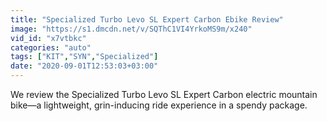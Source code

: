 ```yaml
---
title: "Specialized Turbo Levo SL Expert Carbon Ebike Review"
image: "https://s1.dmcdn.net/v/SQThC1VI4YrkoMS9m/x240"
vid_id: "x7vtbkc"
categories: "auto"
tags: ["KIT","SYN","Specialized"]
date: "2020-09-01T12:53:03+03:00"
---
```

We review the Specialized Turbo Levo SL Expert Carbon electric mountain bike—a lightweight, grin-inducing ride experience in a spendy package.
